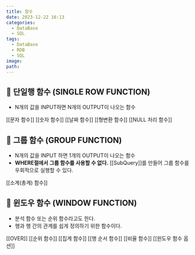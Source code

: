 ```yaml
---
title: 함수
date: 2023-12-22 16:13
categories:
  - DataBase
  - SQL
tags:
  - DataBase
  - RDB
  - SQL
image: 
path:
---
```


## 🌈 단일행 함수 (SINGLE ROW FUNCTION)
- N개의 값을 INPUT하면 N개의 OUTPUT이 나오는 함수

[[문자 함수]]
[[숫자 함수]]
[[날짜 함수]]
[[형변환 함수]]
[[NULL 처리 함수]]

## 🌈 그룹 함수 (GROUP FUNCTION)
- N개의 값을 INPUT 하면 1개의 OUTPUT이 나오는 함수
- **WHERE절에서 그룹 함수를 사용할 수 없다.** [[SubQuery]]를 만들어 그룹 함수를 우회적으로 실행할 수 있다.

[[소계(총계) 함수]]

## 🌈 윈도우 함수 (WINDOW FUNCTION)
+ 분석 함수 또는 순위 함수라고도 한다.
+ 행과 행 간의 관계를 쉽게 정의하기 위한 함수이다.

[[OVER]]
[[순위 함수]]
[[집계 함수]]
[[행 순서 함수]]
[[비율 함수]]
[[윈도우 함수 옵션]]